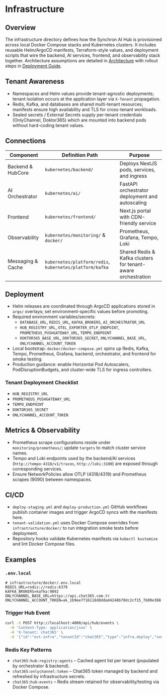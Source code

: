 # Infrastructure

## Overview
The infrastructure directory defines how the Synchron AI Hub is provisioned across local Docker Compose stacks and Kubernetes clusters. It includes reusable Helm/ArgoCD manifests, Terraform-style values, and deployment scripts that wire the backend, AI services, frontend, and observability stack together. Architecture assumptions are detailed in [Architecture](../docs/ARCHITECTURE.md) with rollout steps in [Deployment Guide](../docs/DEPLOYMENT_GUIDE.md).

## Tenant Awareness
- Namespaces and Helm values provide tenant-agnostic deployments; tenant isolation occurs at the application layer via `X-Tenant` propagation.
- Redis, Kafka, and databases are shared multi-tenant resources; manifests ensure high availability and TLS for cross-tenant workloads.
- Sealed secrets / External Secrets supply per-tenant credentials (OnlyChannel, Doktor365) which are mounted into backend pods without hard-coding tenant values.

## Connections
| Component | Definition Path | Purpose |
|-----------|-----------------|---------|
| Backend & HubCore | `kubernetes/backend/` | Deploys NestJS pods, services, and ingress |
| AI Orchestrator | `kubernetes/ai/` | FastAPI orchestrator deployment and autoscaling |
| Frontend | `kubernetes/frontend/` | Next.js portal with CDN-friendly service |
| Observability | `kubernetes/monitoring/` & `docker/` | Prometheus, Grafana, Tempo, Loki |
| Messaging & Cache | `kubernetes/platform/redis`, `kubernetes/platform/kafka` | Shared Redis & Kafka clusters for tenant-aware orchestration |

## Deployment
- Helm releases are coordinated through ArgoCD applications stored in `argo/` overlays; set environment-specific values before promoting.
- Required environment variables/secrets:
  - `DATABASE_URL`, `REDIS_URL`, `KAFKA_BROKERS`, `AI_ORCHESTRATOR_URL`
  - `HUB_REGISTRY_URL`, `OTEL_EXPORTER_OTLP_ENDPOINT`, `PROMETHEUS_PUSHGATEWAY_URL`, `TEMPO_ENDPOINT`
  - `DOKTOR365_BASE_URL`, `DOKTOR365_SECRET`, `ONLYCHANNEL_BASE_URL`, `ONLYCHANNEL_ACCOUNT_TOKEN`
- Local bootstrap: `docker/docker-compose.yml` spins up Redis, Kafka, Tempo, Prometheus, Grafana, backend, orchestrator, and frontend for smoke testing.
- Production guidance: enable Horizontal Pod Autoscalers, PodDisruptionBudgets, and cluster-wide TLS for ingress controllers.

### Tenant Deployment Checklist
- `HUB_REGISTRY_URL`
- `PROMETHEUS_PUSHGATEWAY_URL`
- `TEMPO_ENDPOINT`
- `DOKTOR365_SECRET`
- `ONLYCHANNEL_ACCOUNT_TOKEN`

## Metrics & Observability
- Prometheus scrape configurations reside under `monitoring/prometheus/`; update `targets` to match cluster service names.
- Tempo and Loki endpoints used by the backend/AI services (`http://tempo:4318/v1/traces`, `http://loki:3100`) are exposed through corresponding services.
- Ensure NetworkPolicies allow OTLP (4318/4319) and Prometheus scrapes (9090) between namespaces.

## CI/CD
- `deploy-staging.yml` and `deploy-production.yml` GitHub workflows publish container images and trigger ArgoCD syncs with the manifests here.
- `tenant-validation.yml` uses Docker Compose overrides from `infrastructure/docker/` to run integration smoke tests before deployment.
- Repository hooks validate Kubernetes manifests via `kubectl kustomize` and lint Docker Compose files.

## Examples
### `.env.local`
```env
# infrastructure/docker/.env.local
REDIS_URL=redis://redis:6379
KAFKA_BROKERS=kafka:9092
ONLYCHANNEL_BASE_URL=https://api.chat365.com.tr
ONLYCHANNEL_ACCOUNT_TOKEN=ak_1b9ee7f16118d8ddad4248b70dc2cf15_7b09e388
```

### Trigger Hub Event
```bash
curl -X POST http://localhost:4000/api/hub/events \
  -H 'Content-Type: application/json' \
  -H 'X-Tenant: chat365' \
  -d '{"id":"evt-infra","tenantId":"chat365","type":"infra.deploy","source":"argo","timestamp":"2024-04-01T12:00:00Z","payload":{"buildId":"42"}}'
```

### Redis Key Patterns
- `chat365:hub:registry:agents` – Cached agent list per tenant (populated by orchestrator & backend).
- `chat365:onlychannel:token` – Chat365 token managed by backend and refreshed by infrastructure secrets.
- `chat365:hub:events` – Redis stream retained for observability/testing via Docker Compose.
